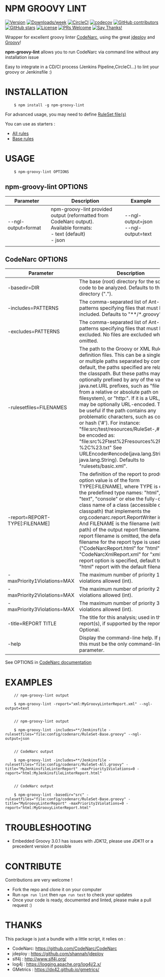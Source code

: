 # NPM GROOVY LINT

[![Version](https://img.shields.io/npm/v/npm-groovy-lint.svg)](https://npmjs.org/package/npm-groovy-lint)
[![Downloads/week](https://img.shields.io/npm/dw/npm-groovy-lint.svg)](https://npmjs.org/package/npm-groovy-lint) 
[![CircleCI](https://circleci.com/gh/nvuillam/npm-groovy-lint/tree/master.svg?style=shield)](https://circleci.com/gh/nvuillam/npm-groovy-lint/tree/master)
[![codecov](https://codecov.io/gh/nvuillam/npm-groovy-lint/branch/master/graph/badge.svg)](https://codecov.io/gh/nvuillam/npm-groovy-lint)
[![GitHub contributors](https://img.shields.io/github/contributors/nvuillam/npm-groovy-lint.svg)](https://gitHub.com/nvuillam/npm-groovy-lint/graphs/contributors/)
[![GitHub stars](https://img.shields.io/github/stars/nvuillam/npm-groovy-lint?style=social&label=Star&maxAge=2592000)](https://GitHub.com/nvuillam/npm-groovy-lint/stargazers/)
[![License](https://img.shields.io/npm/l/npm-groovy-lint.svg)](https://github.com/nvuillam/npm-groovy-lint/blob/master/package.json) 
[![PRs Welcome](https://img.shields.io/badge/PRs-welcome-brightgreen.svg?style=flat-square)](http://makeapullrequest.com)
[![Say Thanks!](https://img.shields.io/badge/Say%20Thanks-!-1EAEDB.svg)](https://saythanks.io/to/nicolas.vuillamy@gmail.com)

Wrapper for excellent groovy linter [CodeNarc](http://codenarc.sourceforge.net/), using the great [jdeploy](https://github.com/shannah/jdeploy) and [Groovy](https://groovy-lang.org/)!

**npm-groovy-lint** allows you to run CodeNarc via command line without any installation issue

Easy to integrate in a CD/CI process (Jenkins Pipeline,CircleCI...) to lint your groovy or Jenkinsfile :)

# INSTALLATION

```
    $ npm install -g npm-groovy-lint
```

For advanced usage,  you may need to define [RuleSet file(s)](http://codenarc.sourceforge.net/codenarc-creating-rule.html)

You can use as starters :

- [All rules](https://github.com/nvuillam/npm-groovy-lint/blob/master/lib/example/RuleSet-All.groovy)
- [Base rules](https://github.com/nvuillam/npm-groovy-lint/blob/master/lib/example/RuleSet-Base.groovy)

# USAGE

```
    $ npm-groovy-lint OPTIONS
```

## npm-groovy-lint OPTIONS

| Parameter    | Description                                                                                                  | Example                             |
|--------------|--------------------------------------------------------------------------------------------------------------|-------------------------------------|
| --ngl-output=format | npm-groovy-lint provided output (reformatted from CodeNarc output).<br/> Available formats: <br/>- text (default)<br/> - json | --ngl-output=json <br/> --ngl-output=text |
|              |                                                                                                              |                                     |

## CodeNarc OPTIONS

| Parameter                      | Description                                                                                                                                                                                                                                                                                                                                                                                                                                                                                                                                                                                                                                                                                                                                                            | Example                                                                                                                        |
|--------------------------------|------------------------------------------------------------------------------------------------------------------------------------------------------------------------------------------------------------------------------------------------------------------------------------------------------------------------------------------------------------------------------------------------------------------------------------------------------------------------------------------------------------------------------------------------------------------------------------------------------------------------------------------------------------------------------------------------------------------------------------------------------------------------|--------------------------------------------------------------------------------------------------------------------------------|
| -basedir=DIR                   | The base (root) directory for the source code to be analyzed. Defaults to the current directory (".").                                                                                                                                                                                                                                                                                                                                                                                                                                                                                                                                                                                                                                                                 | -basedir=src/main/groovy                                                                                                       |
| -includes=PATTERNS             | The comma-separated list of Ant-style file patterns specifying files that must be included. Defaults to "**/*.groovy".                                                                                                                                                                                                                                                                                                                                                                                                                                                                                                                                                                                                                                                 | -includes=**/*.gr                                                                                                              |
| -excludes=PATTERNS             | The comma-separated list of Ant-style file patterns specifying files that must be excluded. No files are excluded when omitted.                                                                                                                                                                                                                                                                                                                                                                                                                                                                                                                                                                                                                                        | -excludes=**/templates/**, **/*Test.*                                                                                          |
| -rulesetfiles=FILENAMES        | The path to the Groovy or XML RuleSet definition files. This can be a single file path, or multiple paths separated by commas. By default, the paths specified are relative to the classpath. But these paths may be optionally prefixed by any of the valid java.net.URL prefixes, such as "file:" (to load from a relative or absolute path on the filesystem), or "http:". If it is a URL, its path may be optionally URL-encoded. That can be useful if the path contains any problematic characters, such as comma (',') or hash ('#'). For instance: "file:src/test/resources/RuleSet-,#.txt" can be encoded as: "file:src%2Ftest%2Fresources%2FRuleSet-%2C%23.txt" See URLEncoder#encode(java.lang.String, java.lang.String). Defaults to "rulesets/basic.xml". | -rulesetfiles=rulesets/imports.xml, rulesets/naming.xml                                                                        |
| -report=REPORT-TYPE[:FILENAME] | The definition of the report to produce. The option value is of the form TYPE[:FILENAME], where TYPE is one of the predefined type names: "html", "xml", "text", "console" or else the fully-qualified class name of a class (accessible on the classpath) that implements the org.codenarc.report.ReportWriter interface. And FILENAME is the filename (with optional path) of the output report filename. If the report filename is omitted, the default filename for the report type is used ("CodeNarcReport.html" for "html" and "CodeNarcXmlReport.xml" for "xml"). If no report option is specified, default to a single "html" report with the default filename.                                                                                               | -report=html -report=html:MyProject.html -report=xml -report=xml:MyXmlReport.xml -report=org.codenarc.report. HtmlReportWriter |
| -maxPriority1Violations=MAX    | The maximum number of priority 1 violations allowed (int).                                                                                                                                                                                                                                                                                                                                                                                                                                                                                                                                                                                                                                                                                                             | -maxPriority1Violations=0                                                                                                      |
| -maxPriority2Violations=MAX    | The maximum number of priority 2 violations allowed (int).                                                                                                                                                                                                                                                                                                                                                                                                                                                                                                                                                                                                                                                                                                             | -maxPriority2Violations=0                                                                                                      |
| -maxPriority3Violations=MAX    | The maximum number of priority 3 violations allowed (int).                                                                                                                                                                                                                                                                                                                                                                                                                                                                                                                                                                                                                                                                                                             | -maxPriority3Violations=0                                                                                                      |
| -title=REPORT TITLE            | The title for this analysis; used in the output report(s), if supported by the report type(s). Optional.                                                                                                                                                                                                                                                                                                                                                                                                                                                                                                                                                                                                                                                               | -title="My Project"                                                                                                            |
| -help                          | Display the command-line help. If present, this must be the only command-line parameter.                                                                                                                                                                                                                                                                                                                                                                                                                                                                                                                                                                                                                                                                               | -help                                                                                                                          |


See OPTIONS in [CodeNarc documentation](http://codenarc.sourceforge.net/codenarc-command-line.html)

# EXAMPLES

```
    // npm-groovy-lint output

    $ npm-groovy-lint -report="xml:MyGroovyLinterReport.xml" --ngl-output=text


    // npm-groovy-lint output

    $ npm-groovy-lint -includes=**/Jenkinsfile -rulesetfiles="file:config/codenarc/RuleSet-Base.groovy" --ngl-output=json


    // CodeNarc output

    $ npm-groovy-lint -includes=**/Jenkinsfile -rulesetfiles="file:config/codenarc/RuleSet-All.groovy" -title="MyJenkinsfileLinterReport" -maxPriority1Violations=0 -report="html:MyJenkinsfileLinterReport.html"


    // CodeNarc output

    $ npm-groovy-lint -basedir="src" -rulesetfiles="file:config/codenarc/RuleSet-Base.groovy" -title="MyGroovyLinterReport" -maxPriority1Violations=0 -report="html:MyGroovyLinterReport.html"
```

# TROUBLESHOOTING

- Embedded Groovy 3.0.1 has issues with JDK12, please use JDK11 or a precedent version if possible

# CONTRIBUTE

Contributions are very welcome !

- Fork the repo and clone it on your computer
- Run `npm run lint` then `npm run test` to check your updates
- Once your code is ready, documented and linted, please make a pull request :)

# THANKS

This package is just a bundle with a little script, it relies on :

- CodeNarc: https://github.com/CodeNarc/CodeNarc
- jdeploy : https://github.com/shannah/jdeploy
- slf4j : http://www.slf4j.org/
- log4j : https://logging.apache.org/log4j/2.x/
- GMetrics : https://dx42.github.io/gmetrics/


